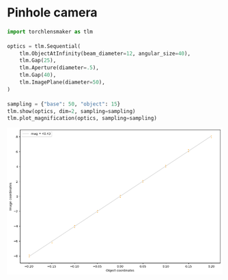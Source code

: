 # Pinhole camera


```python
import torchlensmaker as tlm

optics = tlm.Sequential(
    tlm.ObjectAtInfinity(beam_diameter=12, angular_size=40),
    tlm.Gap(25),
    tlm.Aperture(diameter=.5),
    tlm.Gap(40),
    tlm.ImagePlane(diameter=50),
)

sampling = {"base": 50, "object": 15}
tlm.show(optics, dim=2, sampling=sampling)
tlm.plot_magnification(optics, sampling=sampling)
```


<TLMViewer src="./pinhole_camera_tlmviewer/pinhole_camera_0.json?url" />



    
![png](pinhole_camera_files/pinhole_camera_1_1.png)
    

